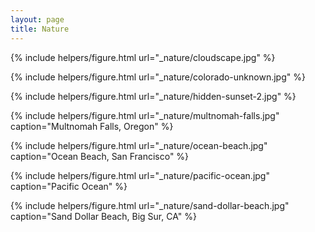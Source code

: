 ```yaml
---
layout: page
title: Nature
---
```



{% include helpers/figure.html
url="_nature/cloudscape.jpg" %}

{% include helpers/figure.html
url="_nature/colorado-unknown.jpg" %}

{% include helpers/figure.html
url="_nature/hidden-sunset-2.jpg" %}

{% include helpers/figure.html
url="_nature/multnomah-falls.jpg"
caption="Multnomah Falls, Oregon" %}

{% include helpers/figure.html
url="_nature/ocean-beach.jpg"
caption="Ocean Beach, San Francisco" %}

{% include helpers/figure.html
url="_nature/pacific-ocean.jpg"
caption="Pacific Ocean" %}

{% include helpers/figure.html
url="_nature/sand-dollar-beach.jpg"
caption="Sand Dollar Beach, Big Sur, CA" %}





